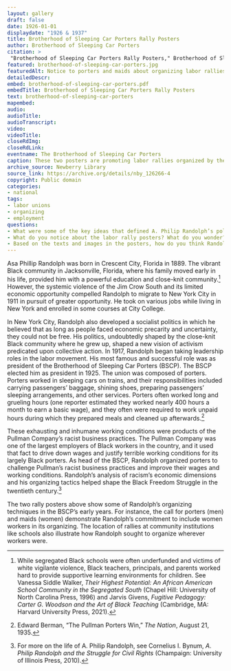 ```yaml
--- 
layout: gallery
draft: false
date: 1926-01-01
displaydate: "1926 & 1937"
title: Brotherhood of Sleeping Car Porters Rally Posters
author: Brotherhood of Sleeping Car Porters
citation: >
 "Brotherhood of Sleeping Car Porters Rally Posters," Brotherhood of Sleeping Car Porters, in New York City Civil Rights History Project, Accessed: [Month Day, Year], https://nyccivilrightshistory.org/gallery/brotherhood-of-sleeping-car-porters.
featured: brotherhood-of-sleeping-car-porters.jpg
featuredAlt: Notice to porters and maids about organizing labor rallies
detailedDescr: 
embed: brotherhood-of-sleeping-car-porters.pdf
embedTitle: Brotherhood of Sleeping Car Porters Rally Posters
text: brotherhood-of-sleeping-car-porters
mapembed: 
audio: 
audioTitle: 
audioTranscript: 
video: 
videoTitle: 
closeRdImg: 
closeRdLink: 
eventname: The Brotherhood of Sleeping Car Porters
caption: These two posters are promoting labor rallies organized by the Brotherhood of Sleeping Car Porters in 1926 and 1937. A. Philip Randolph led the founding of the Brotherhood of Sleeping Car Porters in 1925, and he became the labor union’s first president. The Brotherhood of Sleeping Car Porters was a union of African American workers that struggled for better working conditions and challenged white supremacy in the nation’s labor movement. 
archive_source: Newberry Library
source_link: https://archive.org/details/nby_126266-4 
copyright: Public domain
categories: 
- national
tags: 
- labor unions
- organizing
- employment
questions:
- What were some of the key ideas that defined A. Philip Randolph’s politics?
- What do you notice about the labor rally posters? What do you wonder?
- Based on the texts and images in the posters, how do you think Randolph and other leaders of the Brotherhood of Sleeping Car Porters persuaded workers to engage in collective struggle? How did they try to get others interested?
--- 
```


Asa Phillip Randolph was born in Crescent City, Florida in 1889. The vibrant Black community in Jacksonville, Florida, where his family moved early in his life, provided him with a powerful education and close-knit community.[^1] However, the systemic violence of the Jim Crow South and its limited economic opportunity compelled Randolph to migrate to New York City in 1911 in pursuit of greater opportunity. He took on various jobs while living in New York and enrolled in some courses at City College.

In New York City, Randolph also developed a socialist politics in which he believed that as long as people faced economic precarity and uncertainty, they could not be free. His politics, undoubtedly shaped by the close-knit Black community where he grew up, shaped a new vision of activism predicated upon collective action. In 1917, Randolph began taking leadership roles in the labor movement. His most famous and successful role was as president of the Brotherhood of Sleeping Car Porters (BSCP). The BSCP elected him as president in 1925. The union was composed of porters. Porters worked in sleeping cars on trains, and their responsibilities included carrying passengers’ baggage, shining shoes, preparing passengers’ sleeping arrangements, and other services. Porters often worked long and grueling hours (one reporter estimated they worked nearly 400 hours a month to earn a basic wage), and they often were required to work unpaid hours during which they prepared meals and cleaned up afterwards.[^2] 

These exhausting and inhumane working conditions were products of the Pullman Company’s racist business practices. The Pullman Company was one of the largest employers of Black workers in the country, and it used that fact to drive down wages and justify terrible working conditions for its largely Black porters. As head of the BSCP, Randolph organized porters to challenge Pullman’s racist business practices and improve their wages and working conditions. Randolph’s analysis of racism’s economic dimensions and his organizing tactics helped shape the Black Freedom Struggle in the twentieth century.[^3]

The two rally posters above show some of Randolph’s organizing techniques in the BSCP’s early years. For instance, the call for porters (men) and maids (women) demonstrate Randolph’s commitment to include women workers in its organizing. The location of rallies at community institutions like schools also illustrate how Randolph sought to organize wherever workers were.

[^1]: While segregated Black schools were often underfunded and victims of white vigilante violence, Black teachers, principals, and parents worked hard to provide supportive learning environments for children. See Vanessa Siddle Walker, *Their Highest Potential: An African American School Community in the Segregated South* (Chapel Hill: University of North Carolina Press, 1996) and Jarvis Givens, *Fugitive Pedagogy: Carter G. Woodson and the Art of Black Teaching* (Cambridge, MA: Harvard University Press, 2021).

[^2]: Edward Berman, “The Pullman Porters Win,” *The Nation*, August 21, 1935.

[^3]: For more on the life of A. Philip Randolph, see Cornelius I. Bynum, *A. Philip Randolph and the Struggle for Civil Rights* (Champaign: University of Illinois Press, 2010).
